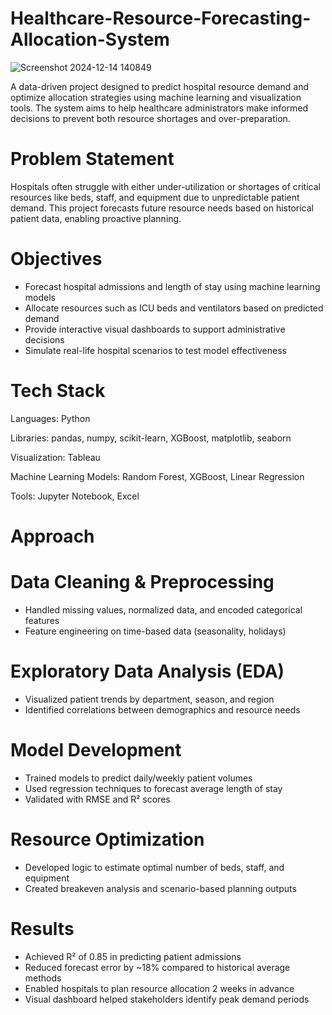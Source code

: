 # Healthcare-Resource-Forecasting-Allocation-System
![Screenshot 2024-12-14 140849](https://github.com/user-attachments/assets/b75b83a4-204c-4105-867f-7b697aa9af0a)


A data-driven project designed to predict hospital resource demand and optimize allocation strategies using machine learning and visualization tools. The system aims to help healthcare administrators make informed decisions to prevent both resource shortages and over-preparation.

# Problem Statement
Hospitals often struggle with either under-utilization or shortages of critical resources like beds, staff, and equipment due to unpredictable patient demand. This project forecasts future resource needs based on historical patient data, enabling proactive planning.

# Objectives
* Forecast hospital admissions and length of stay using machine learning models
* Allocate resources such as ICU beds and ventilators based on predicted demand
* Provide interactive visual dashboards to support administrative decisions
* Simulate real-life hospital scenarios to test model effectiveness

# Tech Stack
Languages: Python

Libraries: pandas, numpy, scikit-learn, XGBoost, matplotlib, seaborn

Visualization: Tableau

Machine Learning Models: Random Forest, XGBoost, Linear Regression

Tools: Jupyter Notebook, Excel

# Approach
# Data Cleaning & Preprocessing

* Handled missing values, normalized data, and encoded categorical features
* Feature engineering on time-based data (seasonality, holidays)

# Exploratory Data Analysis (EDA)

* Visualized patient trends by department, season, and region
* Identified correlations between demographics and resource needs

# Model Development

* Trained models to predict daily/weekly patient volumes
* Used regression techniques to forecast average length of stay
* Validated with RMSE and R² scores

# Resource Optimization

* Developed logic to estimate optimal number of beds, staff, and equipment
* Created breakeven analysis and scenario-based planning outputs

# Results
* Achieved R² of 0.85 in predicting patient admissions
* Reduced forecast error by ~18% compared to historical average methods
* Enabled hospitals to plan resource allocation 2 weeks in advance
* Visual dashboard helped stakeholders identify peak demand periods
